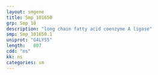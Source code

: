 ```yaml
---
layout: smgene
title: Smp_101650
grp: Smp_10
description: "long chain fatty acid coenzyme A ligase"
smp: Smp_101650.1
uniprot: "G4LYS5"
length:   807
cdd: "ns"
kk: ns
categories: sm
---
```

